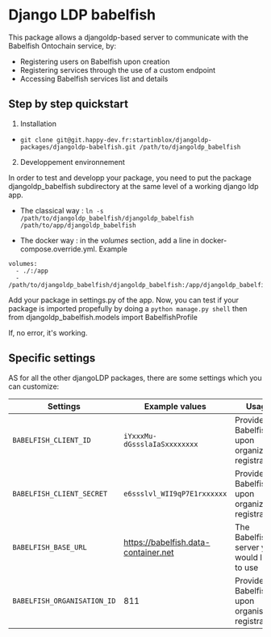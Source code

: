 # Django LDP babelfish

This package allows a djangoldp-based server to communicate with the Babelfish Ontochain service, by:
- Registering users on Babelfish upon creation
- Registering services through the use of a custom endpoint
- Accessing Babelfish services list and  details

## Step by step quickstart

1. Installation
- `git clone git@git.happy-dev.fr:startinblox/djangoldp-packages/djangoldp-babelfish.git /path/to/djangoldp_babelfish`

2. Developpement environnement

In order to test and developp your package, you need to put the package djangoldp_babelfish subdirectory at the same level of a working django ldp app.

- The classical way :
`ln -s /path/to/djangoldp_babelfish/djangoldp_babelfish /path/to/app/djangoldp_babelfish`

- The docker way : in the *volumes* section, add a line in docker-compose.override.yml. Example
```
volumes:
  - ./:/app
  - /path/to/djangoldp_babelfish/djangoldp_babelfish:/app/djangoldp_babelfish
```

Add your package in settings.py of the app. Now, you can test if your package is imported propefully by doing a
`python manage.py shell` then
from djangoldp_babelfish.models import BabelfishProfile

If, no error, it's working.

## Specific settings

AS for all the other djangoLDP packages, there are some settings which you can customize:

Settings                    | Example values                       | Usage   
----------------------------|--------------------------------------|-----------------------------------------------------
`BABELFISH_CLIENT_ID`       | `iYxxxMu-dGssslaIaSxxxxxxxx`         | Provided by Babelfish upon organization registration
`BABELFISH_CLIENT_SECRET`   | `e6ssslvl_WII9qP7E1rxxxxxx`          | Provided by Babelfish upon organization registration   
`BABELFISH_BASE_URL`        | https://babelfish.data-container.net | The Babelfish server you would like to use         
`BABELFISH_ORGANISATION_ID` | 811                                  | Provided by Babelfish upon organisation registration